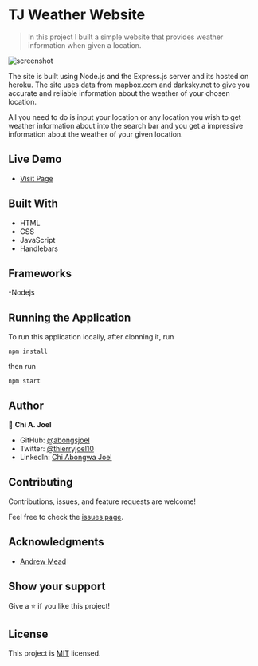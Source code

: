 
# TJ Weather Website

> In this project I built a simple website that provides weather information when given a location.

![screenshot](../master/screenshot.png)

The site is built using Node.js and the Express.js server and its hosted on heroku. The site uses data from mapbox.com and darksky.net to give you accurate and reliable information about the weather of your chosen location. 

All you need to do is input your location or any location you wish to get weather information about into the search bar and you get a impressive information about the weather of your given location.


## Live Demo 

- [Visit Page](https://tj-amazing-weather-app.herokuapp.com/)

## Built With

- HTML
- CSS
- JavaScript
- Handlebars

## Frameworks

-Nodejs

## Running the Application

To run this application locally, after clonning it, run 
```
npm install
```

then run 

```
npm start
```

## Author

👤 **Chi A. Joel**

- GitHub: [@abongsjoel](https://github.com/abongsjoel)
- Twitter: [@thierryjoel10](https://twitter.com/ThierryJoel10)
- LinkedIn: [Chi Abongwa Joel](https://www.linkedin.com/in/chi-abongwa-joel-b4285a97/)

## Contributing

Contributions, issues, and feature requests are welcome!

Feel free to check the [issues page](https://github.com/abongsjoel/tj-calculator/issues).

## Acknowledgments

- [Andrew Mead](https://www.udemy.com/user/andrewmead/)


## Show your support
Give a ⭐️ if you like this project!

## License
  <p>This project is <a href="../master/LICENSE">MIT</a> licensed.</p>

